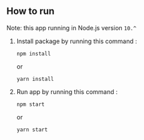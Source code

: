 ## How to run

Note: this app running in Node.js version `10.^`

1. Install package by running this command :

    ``` npm install ``` 
    
    or 
    
    ```yarn install``` 
2. Run app by running this command :

    ``` npm start ```
    
    or 
    
    ```yarn start```
